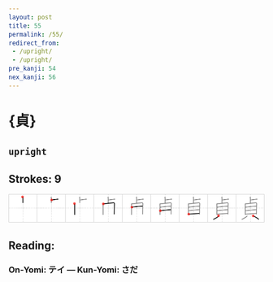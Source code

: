 ```yaml
---
layout: post
title: 55
permalink: /55/
redirect_from:
 - /upright/
 - /upright/
pre_kanji: 54
nex_kanji: 56
---
```


# {貞}

## `upright`

## Strokes: 9

<div class="stroke"><img src="../images/E8B29E.png" /></div>

## Reading:

### On-Yomi: テイ &mdash; Kun-Yomi: さだ

